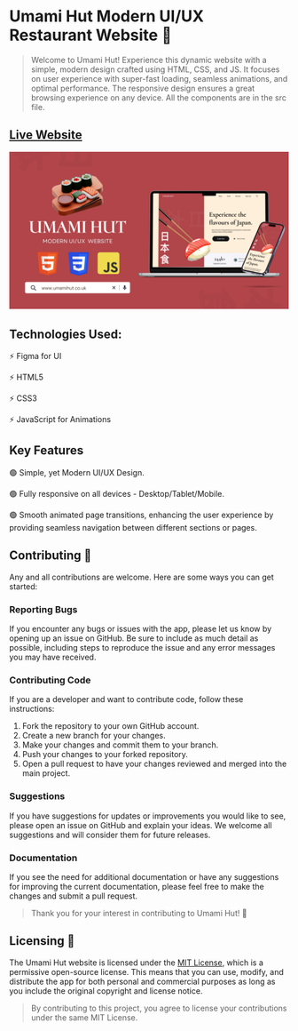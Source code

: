 # Umami Hut Modern UI/UX Restaurant Website  :sushi:

>Welcome to Umami Hut! Experience this dynamic website with a simple, modern design crafted using HTML, CSS, and JS. It focuses on user experience with super-fast loading, seamless animations, and optimal performance. The responsive design ensures a great browsing experience on any device. All the components are in the src file.

## [Live Website](https://umamihut.co.uk/)

![Preview](/preview.png)

## Technologies Used:

:zap: Figma for UI

:zap: HTML5

:zap: CSS3

:zap: JavaScript for Animations


## Key Features

:green_circle:  Simple, yet Modern UI/UX Design.

:green_circle:  Fully responsive on all devices - Desktop/Tablet/Mobile.

:green_circle:  Smooth animated page transitions, enhancing the user experience by providing seamless navigation between different sections or pages. 


## Contributing  :open_hands:

Any and all contributions are welcome. Here are some ways you can get started:

### Reporting Bugs

If you encounter any bugs or issues with the app, please let us know by opening up an issue on GitHub. Be sure to include as much detail as possible, including steps to reproduce the issue and any error messages you may have received.

### Contributing Code

If you are a developer and want to contribute code, follow these instructions:

1. Fork the repository to your own GitHub account.
2. Create a new branch for your changes.
3. Make your changes and commit them to your branch.
4. Push your changes to your forked repository.
5. Open a pull request to have your changes reviewed and merged into the main project.

### Suggestions

If you have suggestions for updates or improvements you would like to see, please open an issue on GitHub and explain your ideas. We welcome all suggestions and will consider them for future releases.

### Documentation

If you see the need for additional documentation or have any suggestions for improving the current documentation, please feel free to make the changes and submit a pull request.

>Thank you for your interest in contributing to Umami Hut! :pray:


## Licensing  :scroll:

The Umami Hut website is licensed under the [MIT License](https://opensource.org/license/mit/), which is a permissive open-source license. This means that you can use, modify, and distribute the app for both personal and commercial purposes as long as you include the original copyright and license notice.

>By contributing to this project, you agree to license your contributions under the same MIT License.

